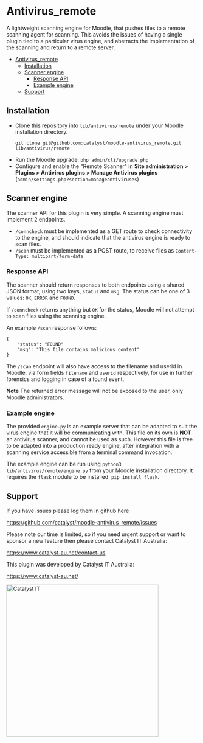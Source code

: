 # Antivirus_remote
A lightweight scanning engine for Moodle, that pushes files to a remote scanning agent for scanning. This avoids the issues of having a single plugin tied to a particular virus engine, and abstracts the implementation of the scanning and return to a remote server.

- [Antivirus_remote](#antivirus_remote)
  - [Installation](#installation)
  - [Scanner engine](#scanner-engine)
    - [Response API](#response-api)
    - [Example engine](#example-engine)
  - [Support](#support)

## Installation
- Clone this repository into `lib/antivirus/remote` under your Moodle installation directory.
    ```
    git clone git@github.com:catalyst/moodle-antivirus_remote.git lib/antivirus/remote
    ```
- Run the Moodle upgrade: `php admin/cli/upgrade.php`
- Configure and enable the "Remote Scanner" in **Site administration > Plugins > Antivirus plugins > Manage Antivirus plugins** (`admin/settings.php?section=manageantiviruses`)

## Scanner engine
The scanner API for this plugin is very simple. A scanning engine must implement 2 endpoints.
- `/conncheck` must be implemented as a GET route to check connectivity to the engine, and should indicate that the antivirus engine is ready to scan files.
- `/scan` must be implemented as a POST route, to receive files as `Content-Type: multipart/form-data`

### Response API
The scanner should return responses to both endpoints using a shared JSON format, using two keys, `status` and `msg`. The status can be one of 3 values: `OK`, `ERROR` and `FOUND`.

If `/conncheck` returns anything but `OK` for the status, Moodle will not attempt to scan files using the scanning engine.

An example `/scan` response follows:

```
{
    "status": "FOUND"
    "msg": "This file contains malicious content"
}
```

The `/scan` endpoint will also have access to the filename and userid in Moodle, via form fields `filename` and `userid` respectively, for use in further forensics and logging in case of a found event.

**Note** The returned error message will not be exposed to the user, only Moodle administrators.

### Example engine
The provided `engine.py` is an example server that can be adapted to suit the virus engine that it will be communicating with. This file on its own is **NOT** an antivirus scanner, and cannot be used as such. However this file is free to be adapted into a production ready engine, after integration with a scanning service accessible from a terminal command invocation.

The example engine can be run using `python3 lib/antivirus/remote/engine.py` from your Moodle installation directory. It requires the `flask` module to be installed: `pip install flask`.

## Support

If you have issues please log them in github here

https://github.com/catalyst/moodle-antivirus_remote/issues

Please note our time is limited, so if you need urgent support or want to
sponsor a new feature then please contact Catalyst IT Australia:

https://www.catalyst-au.net/contact-us

This plugin was developed by Catalyst IT Australia:

https://www.catalyst-au.net/

<img alt="Catalyst IT" src="https://cdn.rawgit.com/CatalystIT-AU/moodle-auth_saml2/master/pix/catalyst-logo.svg" width="400">

